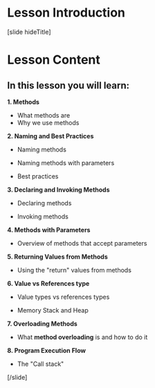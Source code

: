 # Lesson Introduction
[slide hideTitle]
# Lesson Content

## In this lesson you will learn:

**1. Methods**

- What methods are
- Why we use methods

**2. Naming and Best Practices** 

- Naming methods

- Naming methods with parameters

- Best practices

**3. Declaring and Invoking Methods**

- Declaring methods

- Invoking methods

**4. Methods with Parameters**

- Overview of methods that accept parameters

**5. Returning Values from Methods**

- Using the "return" values from methods

**6. Value vs References type**

- Value types vs references types

- Memory Stack and Heap

**7. Overloading Methods**

- What **method overloading** is and how to do it

**8. Program Execution Flow**

- The "Call stack"

[/slide]
